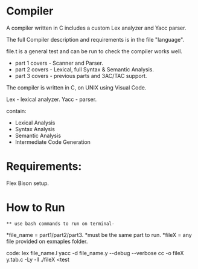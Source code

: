# Compiler
  A compiler written in C includes a custom Lex analyzer and Yacc parser.

The full Compiler description and requirements is in the file "language".

file.t is a general test and can be run to check the compiler works well. 

- part 1 covers - Scanner and Parser.
- part 2 covers - Lexical, full Syntax & Semantic Analysis.
- part 3 covers - previous parts and 3AC/TAC support.

The compiler is written in C, on UNIX using Visual Code.

Lex - lexical analyzer.
Yacc - parser.

contain: 
  - Lexical Analysis
  - Syntax Analysis
  - Semantic Analysis
  - Intermediate Code Generation

# Requirements: 
  Flex Bison setup.

# How to Run
	** use bash commands to run on terminal-
  *file_name = part1/part2/part3.
  *must be the same part to run.
  *fileX = any file provided on exmaples folder. 
  
  code:
      lex file_name.l
      yacc -d file_name.y --debug --verbose
      cc -o fileX y.tab.c -Ly -ll 
      ./fileX <test
